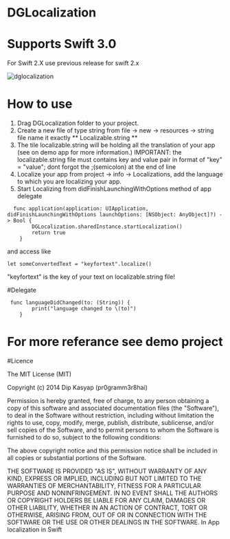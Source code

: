 # DGLocalization
# Supports Swift 3.0
For Swift 2.X use previous release for swift 2.x

![dglocalization](https://cloud.githubusercontent.com/assets/12591229/18203270/b1ba7076-7135-11e6-9ead-6921c8d19ab8.gif)
# How to use
1. Drag DGLocalization folder to your project.
2. Create a new file of type string from file -> new -> resources -> string file  name it exactly ** Localizable.string **
3. The tile localizable.string will be holding all the translation of your app (see on demo app for more information.) IMPORTANT: the localizable.string file must contains key and value pair in format of "key" = "value"; dont forgot the ;(semicolon) at the end of line
4. Localize your app from  project -> info -> Localizations, add the language to which you are localizing your app.
5. Start Localizing from didFinishLaunchingWithOptions method of app delegate
 
``` 
  func application(application: UIApplication, didFinishLaunchingWithOptions launchOptions: [NSObject: AnyObject]?) -> Bool {
        DGLocalization.sharedInstance.startLocalization()
        return true
    }
```
 and access like  
 ```
let someConvertedText = "keyfortext".localize()
```
"keyfortext" is the key of your text on localizable.string file! 

#Delegate
```
 func languageDidChanged(to: (String)) {
        print("language changed to \(to)")
    }
```
# For more referance see demo project

#Licence

The MIT License (MIT)

Copyright (c) 2014 Dip Kasyap (pr0gramm3r8hai)

Permission is hereby granted, free of charge, to any person obtaining a copy
of this software and associated documentation files (the "Software"), to deal
in the Software without restriction, including without limitation the rights
to use, copy, modify, merge, publish, distribute, sublicense, and/or sell
copies of the Software, and to permit persons to whom the Software is
furnished to do so, subject to the following conditions:

The above copyright notice and this permission notice shall be included in all
copies or substantial portions of the Software.

THE SOFTWARE IS PROVIDED "AS IS", WITHOUT WARRANTY OF ANY KIND, EXPRESS OR
IMPLIED, INCLUDING BUT NOT LIMITED TO THE WARRANTIES OF MERCHANTABILITY,
FITNESS FOR A PARTICULAR PURPOSE AND NONINFRINGEMENT. IN NO EVENT SHALL THE
AUTHORS OR COPYRIGHT HOLDERS BE LIABLE FOR ANY CLAIM, DAMAGES OR OTHER
LIABILITY, WHETHER IN AN ACTION OF CONTRACT, TORT OR OTHERWISE, ARISING FROM,
OUT OF OR IN CONNECTION WITH THE SOFTWARE OR THE USE OR OTHER DEALINGS IN THE
SOFTWARE.
In App localization in Swift
